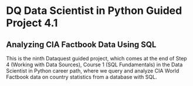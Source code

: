 # DQ Data Scientist in Python Guided Project 4.1
## Analyzing CIA Factbook Data Using SQL

This is the ninth Dataquest guided project, which comes at the end of Step 4 (Working with Data Sources), Course 1 (SQL Fundamentals) in the Data Scientist in Python career path, where we query and analyze CIA World Factbook data on country statistics from a database with SQL.
